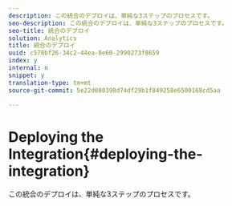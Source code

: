 ```yaml
---
description: この統合のデプロイは、単純な3ステップのプロセスです。
seo-description: この統合のデプロイは、単純な3ステップのプロセスです。
seo-title: 統合のデプロイ
solution: Analytics
title: 統合のデプロイ
uuid: c578bf26-34c2-44ea-8e60-2990273f8659
index: y
internal: n
snippet: y
translation-type: tm+mt
source-git-commit: 5e22d080398d74df29b1f849258e6500168cd5aa

---
```



# Deploying the Integration{#deploying-the-integration}

この統合のデプロイは、単純な3ステップのプロセスです。

